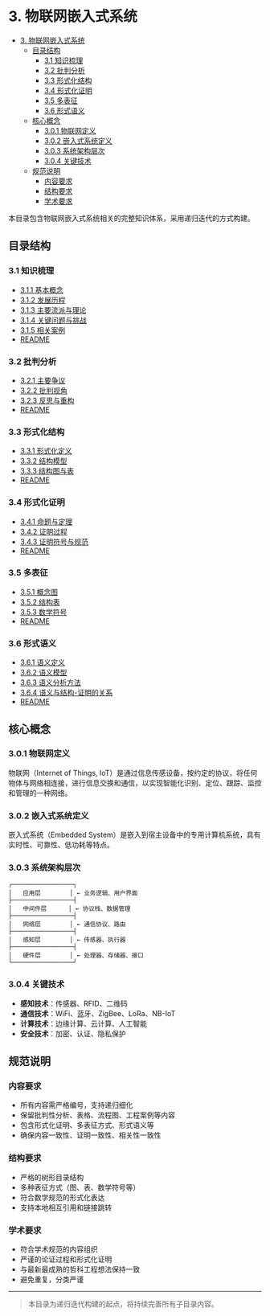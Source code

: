 # 3. 物联网嵌入式系统


<!-- TOC START -->

- [3. 物联网嵌入式系统](#3-物联网嵌入式系统)
  - [目录结构](#目录结构)
    - [3.1 知识梳理](#31-知识梳理)
    - [3.2 批判分析](#32-批判分析)
    - [3.3 形式化结构](#33-形式化结构)
    - [3.4 形式化证明](#34-形式化证明)
    - [3.5 多表征](#35-多表征)
    - [3.6 形式语义](#36-形式语义)
  - [核心概念](#核心概念)
    - [3.0.1 物联网定义](#301-物联网定义)
    - [3.0.2 嵌入式系统定义](#302-嵌入式系统定义)
    - [3.0.3 系统架构层次](#303-系统架构层次)
    - [3.0.4 关键技术](#304-关键技术)
  - [规范说明](#规范说明)
    - [内容要求](#内容要求)
    - [结构要求](#结构要求)
    - [学术要求](#学术要求)

<!-- TOC END -->

本目录包含物联网嵌入式系统相关的完整知识体系，采用递归迭代的方式构建。

## 目录结构

### 3.1 知识梳理

- [3.1.1 基本概念](3.1%20知识梳理/3.1.1%20基本概念.md)
- [3.1.2 发展历程](3.1%20知识梳理/3.1.2%20发展历程.md)
- [3.1.3 主要流派与理论](3.1%20知识梳理/3.1.3%20主要流派与理论.md)
- [3.1.4 关键问题与挑战](3.1%20知识梳理/3.1.4%20关键问题与挑战.md)
- [3.1.5 相关案例](3.1%20知识梳理/3.1.5%20相关案例.md)
- [README](3.1%20知识梳理/README.md)

### 3.2 批判分析

- [3.2.1 主要争议](3.2%20批判分析/3.2.1%20主要争议.md)
- [3.2.2 批判视角](3.2%20批判分析/3.2.2%20批判视角.md)
- [3.2.3 反思与重构](3.2%20批判分析/3.2.3%20反思与重构.md)
- [README](3.2%20批判分析/README.md)

### 3.3 形式化结构

- [3.3.1 形式化定义](3.3%20形式化结构/3.3.1%20形式化定义.md)
- [3.3.2 结构模型](3.3%20形式化结构/3.3.2%20结构模型.md)
- [3.3.3 结构图与表](3.3%20形式化结构/3.3.3%20结构图与表.md)
- [README](3.3%20形式化结构/README.md)

### 3.4 形式化证明

- [3.4.1 命题与定理](3.4%20形式化证明/3.4.1%20命题与定理.md)
- [3.4.2 证明过程](3.4%20形式化证明/3.4.2%20证明过程.md)
- [3.4.3 证明符号与规范](3.4%20形式化证明/3.4.3%20证明符号与规范.md)
- [README](3.4%20形式化证明/README.md)

### 3.5 多表征

- [3.5.1 概念图](3.5%20多表征/3.5.1%20概念图.md)
- [3.5.2 结构表](3.5%20多表征/3.5.2%20结构表.md)
- [3.5.3 数学符号](3.5%20多表征/3.5.3%20数学符号.md)
- [README](3.5%20多表征/README.md)

### 3.6 形式语义

- [3.6.1 语义定义](3.6%20形式语义/3.6.1%20语义定义.md)
- [3.6.2 语义模型](3.6%20形式语义/3.6.2%20语义模型.md)
- [3.6.3 语义分析方法](3.6%20形式语义/3.6.3%20语义分析方法.md)
- [3.6.4 语义与结构-证明的关系](3.6%20形式语义/3.6.4%20语义与结构-证明的关系.md)
- [README](3.6%20形式语义/README.md)

## 核心概念

### 3.0.1 物联网定义

物联网（Internet of Things, IoT）是通过信息传感设备，按约定的协议，将任何物体与网络相连接，进行信息交换和通信，以实现智能化识别、定位、跟踪、监控和管理的一种网络。

### 3.0.2 嵌入式系统定义

嵌入式系统（Embedded System）是嵌入到宿主设备中的专用计算机系统，具有实时性、可靠性、低功耗等特点。

### 3.0.3 系统架构层次

```text
┌─────────────────┐
│   应用层        │ ← 业务逻辑、用户界面
├─────────────────┤
│   中间件层      │ ← 协议栈、数据管理
├─────────────────┤
│   网络层        │ ← 通信协议、路由
├─────────────────┤
│   感知层        │ ← 传感器、执行器
├─────────────────┤
│   硬件层        │ ← 处理器、存储器、接口
└─────────────────┘
```

### 3.0.4 关键技术

- **感知技术**：传感器、RFID、二维码
- **通信技术**：WiFi、蓝牙、ZigBee、LoRa、NB-IoT
- **计算技术**：边缘计算、云计算、人工智能
- **安全技术**：加密、认证、隐私保护

## 规范说明

### 内容要求

- 所有内容需严格编号，支持递归细化
- 保留批判性分析、表格、流程图、工程案例等内容
- 包含形式化证明、多表征方式、形式语义等
- 确保内容一致性、证明一致性、相关性一致性

### 结构要求

- 严格的树形目录结构
- 多种表征方式（图、表、数学符号等）
- 符合数学规范的形式化表达
- 支持本地相互引用和链接跳转

### 学术要求

- 符合学术规范的内容组织
- 严谨的论证过程和形式化证明
- 与最新最成熟的哲科工程想法保持一致
- 避免重复，分类严谨

---
> 本目录为递归迭代构建的起点，将持续完善所有子目录内容。
